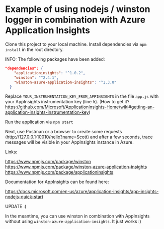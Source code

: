 # Example of using nodejs / winston logger in combination with Azure Application Insights

Clone this project to your local machine. Install dependencies via `npm install` in the root directory.

INFO: The following packages have been added:

```json
"dependencies": {
    "applicationinsights": "^1.0.2",
    "winston": "^2.4.1",
    "winston-azure-application-insights": "^1.3.0"
  }
```

Replace `YOUR_INSTRUMENTATION_KEY_FROM_APPINSIGHTS` in the file `app.js` with your AppInsights instrumentation key (line 5). (How to get it? https://github.com/Microsoft/ApplicationInsights-Home/wiki#getting-an-application-insights-instrumentation-key)

Run the application via `npm start`

Next, use Postman or a browser to create some requests (http://127.0.0.1:10010/hello?name=Scott) and after a few seconds, trace messages will be visible in your AppInsights instance in Azure.

Links:

https://www.npmjs.com/package/winston
https://www.npmjs.com/package/winston-azure-application-insights
https://www.npmjs.com/package/applicationinsights

Documentation for AppInsights can be found here:

https://docs.microsoft.com/en-us/azure/application-insights/app-insights-nodejs-quick-start


UPDATE :)

In the meantime, you can use winston in combination with AppInsights without using `winston-azure-application-insights`. It just works :)
